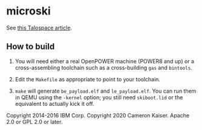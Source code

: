 # microski

See [this Talospace article](https://www.talospace.com/2020/07/the-littlest-power9-booter.html).

## How to build

1. You will need either a real OpenPOWER machine (POWER8 and up) or a
cross-assembling toolchain such as a cross-building `gas` and `bintools`.

1. Edit the `Makefile` as appropriate to point to your toolchain.

1. `make` will generate `be_payload.elf` and `le_payload.elf`. You can
run them in QEMU using the `-kernel` option; you still need `skiboot.lid`
or the equivalent to actually kick it off.

Copyright 2014-2016 IBM Corp.
Copyright 2020 Cameron Kaiser.
Apache 2.0 or GPL 2.0 or later.
